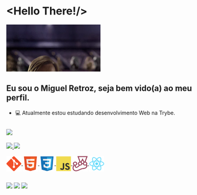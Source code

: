 
# <Hello There!/>

<a href="https://github.com/MiguelRetroz">
<img src='./img/hello_there.webp' width='250px'/>
</a>

##
## Eu sou o Miguel Retroz, seja bem vido(a) ao meu perfil.

- 💻 Atualmente estou estudando desenvolvimento Web na Trybe.

##

<div>
  <a href="https://github.com/MiguelRetroz">
    <img src="https://komarev.com/ghpvc/?username=MiguelRetroz&color=blueviolet" />
  </a>
</div>

<br>

<a href="https://github.com/MiguelRetroz">
  <div>
    <img height="180em" src="https://github-readme-stats.vercel.app/api?username=MiguelRetroz&show_icons=true&theme=shades-of-purple&include_all_commits=true&count_private=true"/>
      <img height="180em" src="https://github-readme-stats.vercel.app/api/top-langs/?username=MiguelRetroz&layout=compact&theme=shades-of-purple">
  </div>
</a>

<br>

<div>
  <a href="https://github.com/MiguelRetroz">
    <img align="center" src="./img/git-original.svg" height="40">
    <img align="center" src="./img/html5-original.svg" height="40">
    <img align="center" src="./img/css3-original.svg" height="40">
    <img align="center" src="./img/javascript-original.svg" height="40">
    <img align="center" src="./img/jest-plain.svg" height="40">
    <img align="center" src="./img/react-original.svg" height="40">
  </a>
</div>

##
<div>
  <a href = "https://www.instagram.com/miguel_retroz/"><img src="https://img.shields.io/badge/Instagram-E4405F?style=for-the-badge&logo=instagram&logoColor=white" target="_blank"></a>
  <a href = "mailto:contatomiguelretroz@gmail.com"><img src="https://img.shields.io/badge/-Gmail-%23333?style=for-the-badge&logo=gmail&logoColor=white" target="_blank"></a>
  <a href="https://www.linkedin.com/in/miguelretroz/" target="_blank">
    <img src="https://img.shields.io/badge/LinkedIn-0077B5?style=for-the-badge&logo=linkedin&logoColor=white">
  </a>
  
</div>